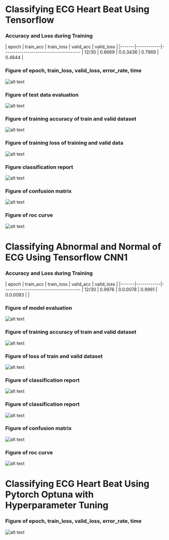  # Classifying ECG Heart Beat Using Tensorflow


 ### Accuracy and Loss during Training
 
 | epoch | train_acc  | train_loss | valid_acc |  valid_loss |
 |-------|------------|--------------------------------------
 | 12/30 | 0.8669     | 0.0.3436   | 0.7969    | 0.4844      |


 ### Figure of epoch, train_loss, valid_loss, error_rate, time
 ![alt text](https://github.com/hasan-moni-321/ECG-Heart-Beat/blob/main/images/ecg_tensorflow_train.png)


 ### Figure of test data evaluation
 ![alt text](https://github.com/hasan-moni-321/ECG-Heart-Beat/blob/main/images/ecg_test_data_prediction.png)


 ### Figure of training accuracy of train and valid dataset
 ![alt text](https://github.com/hasan-moni-321/ECG-Heart-Beat/blob/main/images/ecg_tensorflow_graph.png)



 ### Figure of training loss of training and valid data
 ![alt text](https://github.com/hasan-moni-321/ECG-Heart-Beat/blob/main/images/ecg_train_loss.png)



 ### Figure classification report
 ![alt text](https://github.com/hasan-moni-321/ECG-Heart-Beat/blob/main/images/ecg_classification_report.png)


 ### Figure of confusion matrix
 ![alt text](https://github.com/hasan-moni-321/ECG-Heart-Beat/blob/main/images/ecg_confusion_matrix.png)


 ### Figure of roc curve
 ![alt text](https://github.com/hasan-moni-321/ECG-Heart-Beat/blob/main/images/ecg_roc_auc_score.png)




 # Classifying Abnormal and Normal of ECG Using Tensorflow CNN1
 
 ### Accuracy and Loss during Training
 
 | epoch | train_acc  | train_loss | valid_acc |  valid_loss |
 |-------|------------|--------------------------------------
 | 12/30 | 0.9976     | 0.0.0078   | 0.9961    | 0.0.0093    |      |


 ### Figure of model evaluation
 ![alt text](https://github.com/hasan-moni-321/ECG-Heart-Beat/blob/main/images/ecg_normal_abnormal_test_prediction.png)


 ### Figure of training accuracy of train and valid dataset
 ![alt text](https://github.com/hasan-moni-321/ECG-Heart-Beat/blob/main/images/ecg_normal_graph.png)


 ### Figure of loss of train and valid dataset 
 ![alt text](https://github.com/hasan-moni-321/ECG-Heart-Beat/blob/main/images/ecg_normal_abnormal_loss_graph.png)


 ### Figure of classification report 
 ![alt text](https://github.com/hasan-moni-321/ECG-Heart-Beat/blob/main/images/ecg_normal_abnormal_classification_report.png)


 ### Figure of classification report 
 ![alt text](https://github.com/hasan-moni-321/ECG-Heart-Beat/blob/main/images/ecg_normal_abnormal_classification_report.png)


 ### Figure of confusion matrix
 ![alt text](https://github.com/hasan-moni-321/ECG-Heart-Beat/blob/main/images/ecg_normal_abnormal_confusion_matrix.png)


 ### Figure of roc curve 
 ![alt text](https://github.com/hasan-moni-321/ECG-Heart-Beat/blob/main/images/ecg_normal_abnormal_roc_auc.png)





 # Classifying ECG Heart Beat Using Pytorch Optuna with Hyperparameter Tuning  

 ### Figure of epoch, train_loss, valid_loss, error_rate, time
 ![alt text](https://github.com/hasan-moni-321/ECG-Heart-Beat/blob/main/images/ecg_pytorch_optuna.png)
